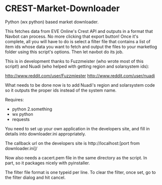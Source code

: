 # CREST-Market-Downloader
Python (wx python) based market downloader. 

This fetches data from EVE Online's Crest API and outputs in a format that Navbot can process. No more clicking that export button! Once it's complete, all you will have to do is select a filter file that contains a list of item ids whose data you want to fetch and output the files to your marketlog folder using this script's options. Then let navbot do its job.

This is in development thanks to Fuzzmeister (who wrote most of this script!) and Nuadi (who helped with getting region and solarsystem ids):

http://www.reddit.com/user/Fuzzmiester http://www.reddit.com/user/nuadi

What needs to be done now is to add Nuadi's region and solarsystem code so it outputs the proper ids instead of the system name.

Requires:
* python 2.something
* wx python
* requests

You need to set up your own application in the developers site, and fill in details into downloader.ini appropriately.

The callback url on the developers site is http://localhost:[port from downloader.ini]/

Now also needs a cacert.pem file in the same directory as the script. In part, so it packages nicely with pyinstaller.


The filter file format is one typeid per line.
To clear the filter, once set, go to the filter dialog and hit cancel.
